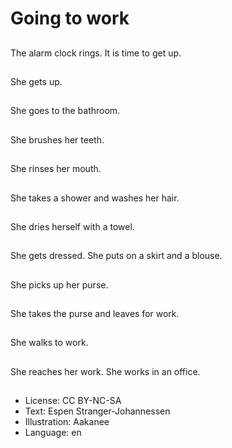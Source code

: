 # Going to work

##
The alarm clock rings. It is time to get up.

##
She gets up.

##
She goes to the bathroom.

##
She brushes her teeth.

##
She rinses her mouth.

##
She takes a shower and washes her hair.

##
She dries herself with a towel.

##
She gets dressed. She puts on a skirt and a blouse.

##
She picks up her purse.

##
She takes the purse and leaves for work.

##
She walks to work.

##
She reaches her work. She works in an office.

##
* License: CC BY-NC-SA
* Text: Espen Stranger-Johannessen
* Illustration: Aakanee
* Language: en
